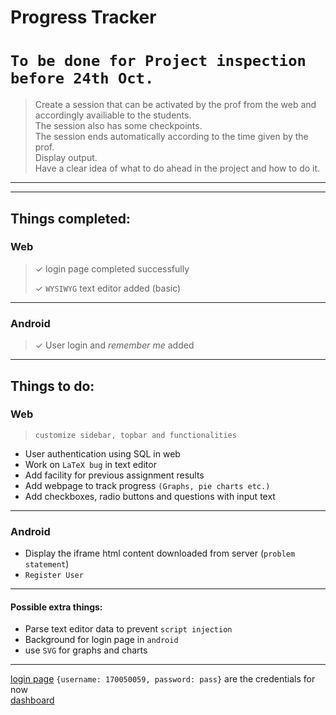 # Progress Tracker

# `To be done for Project inspection before 24th Oct.`
> Create a session that can be activated by the prof from the web and accordingly availiable to the students.  
> The session also has some checkpoints.  
> The session ends automatically according to the time given by the prof.  
> Display output.  
> Have a clear idea of what to do ahead in the project and how to do it.  
***
***
## Things completed:
### Web
> &#10003; login page completed successfully
> 
> &#10003; `WYSIWYG` text editor added (basic)

***
### Android
> &#10003; User login and *remember me* added

***
## Things to do:

### Web

> `customize sidebar, topbar and functionalities`  

* User authentication using SQL in web
* Work on `LaTeX bug` in text editor
* Add facility for previous assignment results
* Add webpage to track progress `(Graphs, pie charts etc.)`
* Add checkboxes, radio buttons and questions with input text

***
### Android

* Display the iframe html content downloaded from server (`problem statement`)
* `Register User`
***

#### Possible extra things:
* Parse text editor data to prevent `script injection`
* Background for login page in `android`
* use `SVG` for graphs and charts

***


[login page](https://www.cse.iitb.ac.in/~sauravyad/progress_tracker/login.php) ``{username: 170050059, password: pass}`` are the credentials for now  
[dashboard](https://www.cse.iitb.ac.in/~sauravyad/progress_tracker/dashboard.php)